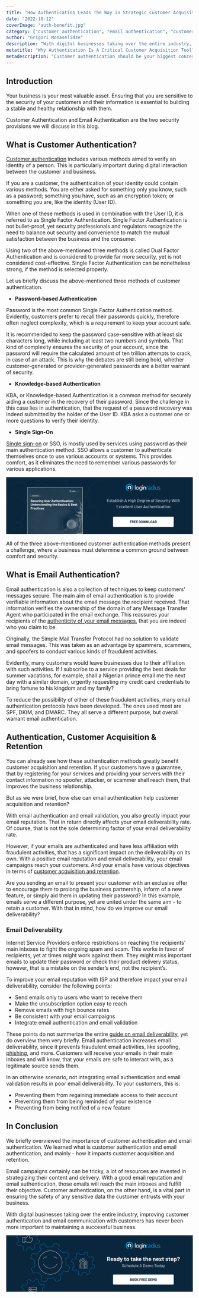 ```yaml
---
title: "How Authentication Leads The Way in Strategic Customer Acquisitions?"
date: "2022-10-12"
coverImage: "auth-benefit.jpg"
category: ["customer authentication", "email authentication", "customer acquisition"]
author: "Grigori Monaselidze"
description: "With digital businesses taking over the entire industry, improving customer authentication and email communication with customers has never been more important to maintaining a successful business. This blog explains how authentication can help you increase your customer acquisition."
metatitle: "Why Authentication Is A Critical Customer Acquisition Tool?"
metadescription: "Customer authentication should be your biggest concern when it comes to online security. This blog also explains how email authentication can protect your brand."
---
```



## Introduction

Your business is your most valuable asset. Ensuring that you are sensitive to the security of your customers and their information is essential to building a stable and healthy relationship with them.

Customer Authentication and Email Authentication are the two security provisions we will discuss in this blog. 


## What is Customer Authentication?

[Customer authentication](https://www.loginradius.com/blog/identity/what-is-authentication/) includes various methods aimed to verify an identity of a person. This is particularly important during digital interaction between the customer and business. 

If you are a customer, the authentication of your identity could contain various methods. You are either asked for something only you know, such as a password; something you have, such as an encryption token; or something you are, like the identity (User ID). 

When one of these methods is used in combination with the User ID, it is referred to as Single Factor Authentication. Single Factor Authentication is not bullet-proof, yet security professionals and regulators recognize the need to balance out security and convenience to match the mutual satisfaction between the business and the consumer. 

Using two of the above-mentioned three methods is called Dual Factor Authentication and is considered to provide far more security, yet is not considered cost-effective. Single Factor Authentication can be nonetheless strong, if the method is selected properly. 

Let us briefly discuss the above-mentioned three methods of customer authentication.



* **Password-based Authentication**

Password is the most common Single Factor Authentication method. Evidently, customers prefer to recall their passwords quickly, therefore often neglect complexity, which is a requirement to keep your account safe. 

It is recommended to keep the password case-sensitive with at least six characters long, while including at least two numbers and symbols. That kind of complexity ensures the security of your account, since the password will require the calculated amount of ten trillion attempts to crack, in case of an attack. This is why the debates are still being hold, whether customer-generated or provider-generated passwords are a better warrant of security.



* **Knowledge-based Authentication**

KBA, or Knowledge-based Authentication is a common method for securely aiding a customer in the recovery of their password. Since the challenge in this case lies in authentication, that the request of a password recovery was indeed submitted by the holder of the User ID. KBA asks a customer one or more questions to verify their identity.



* **Single Sign-On**

[Single sign-on](https://www.loginradius.com/single-sign-on/) or SSO, is mostly used by services using password as their main authentication method. SSO allows a customer to authenticate themselves once to use various accounts or systems. This provides comfort, as it eliminates the need to remember various passwords for various applications.

[![user-auth-wp](user-auth-wp.png)](https://www.loginradius.com/resource/securing-user-authentication-understanding-the-basics-best-practices/)

All of the three above-mentioned customer authentication methods present a challenge, where a business must determine a common ground between comfort and security.


## What is Email Authentication?

Email authentication is also a collection of techniques to keep customers’ messages secure. The main aim of email authentication is to provide verifiable information about the email message the recipient received. That information verifies the ownership of the domain of any Message Transfer Agent who participated in the email exchange. This reassures your recipients of the [authenticity of your email messages](https://www.loginradius.com/blog/identity/secure-email-address-website/), that you are indeed who you claim to be.

Originally, the Simple Mail Transfer Protocol had no solution to validate email messages. This was taken as an advantage by spammers, scammers, and spoofers to conduct various kinds of fraudulent activities. 

Evidently, many customers would leave businesses due to their affiliation with such activities. If I subscribe to a service providing the best deals for summer vacations, for example, shall a Nigerian prince email me the next day with a similar domain, urgently requesting my credit card credentials to bring fortune to his kingdom and my family?

To reduce the possibility of either of these fraudulent activities, many email authentication protocols have been developed. The ones used most are SPF, DKIM, and DMARC. They all serve a different purpose, but overall warrant email authentication.


## Authentication, Customer Acquisition & Retention

You can already see how these authentication methods greatly benefit customer acquisition and retention. If your customers have a guarantee, that by registering for your services and providing your servers with their contact information no spoofer, attacker,  or scammer shall reach them, that improves the business relationship. 

But as we were brief, how else can email authentication help customer acquisition and retention? 

With email authentication and email validation, you also greatly impact your email reputation. That in return directly affects your email deliverability rate. Of course, that is not the sole determining factor of your email deliverability rate. 

However, if your emails are authenticated and have less affiliation with fraudulent activities, that has a significant impact on the deliverability on its own. With a positive email reputation and email deliverability, your email campaigns reach your customers. And your emails have various objectives in terms of [customer acquisition and retention](https://www.loginradius.com/blog/growth/improve-customer-relation-brand-identity/).

Are you sending an email to present your customer with an exclusive offer to encourage them to prolong the business partnership, inform of a new feature, or simply aid them in updating their password? In this example, emails serve a different purpose, yet are united under the same aim - to retain a customer. With that in mind, how do we improve our email deliverability?


### Email Deliverability

Internet Service Providers enforce restrictions on reaching the recipients' main inboxes to fight the ongoing spam and scam. This works in favor of recipients, yet at times might work against them. They might miss important emails to update their password or check their product delivery status, however, that is a mistake on the sender’s end, not the recipient’s.

To improve your email reputation with ISP and therefore impact your email deliverability, consider the following points:



* Send emails only to users who want to receive them
* Make the unsubscription option easy to reach
* Remove emails with high bounce rates
* Be consistent with your email campaigns
* Integrate email authentication and email validation

These points do not summerize the entire [guide on email deliverability](https://mailtrap.io/blog/email-deliverability/), yet do overview them very briefly. Email authentication increases email deliverability, since it prevents fraudulent email activities, like spoofing, [phishing](https://www.loginradius.com/blog/identity/phishing-for-identity/), and more. Customers will receive your emails in their main inboxes and will know, that your emails are safe to interact with, as a legitimate source sends them.

In an otherwise scenario, not integrating email authentication and email validation results in poor email deliverability. To your customers, this is:



* Preventing them from regaining immediate access to their account
* Preventing them from being reminded of your existence
* Preventing from being notified of a new feature


## In Conclusion

We briefly overviewed the importance of customer authentication and email authentication. We learned what is customer authentication and email authentication, and mainly - how it impacts customer acquisition and retention.

Email campaigns certainly can be tricky, a lot of resources are invested in strategizing their content and delivery. With a good email reputation and email authentication, those emails will reach the main inboxes and fulfill their objective. Customer authentication, on the other hand, is a vital part in ensuring the safety of any sensitive data the customer entrusts with your business. 

With digital businesses taking over the entire industry, improving customer authentication and email communication with customers has never been more important to maintaining a successful business.

[![book-a-demo-loginradius](../../assets/book-a-demo-loginradius.png)](https://www.loginradius.com/book-a-demo/)